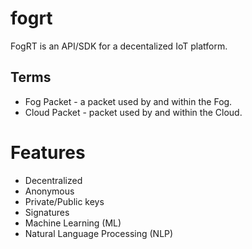 # fogrt
FogRT is an API/SDK for a decentalized IoT platform. 

## Terms
* Fog Packet - a packet used by and within the Fog.
* Cloud Packet - packet used by and within the Cloud.

# Features
* Decentralized
* Anonymous
* Private/Public keys
* Signatures
* Machine Learning (ML)
* Natural Language Processing (NLP)
